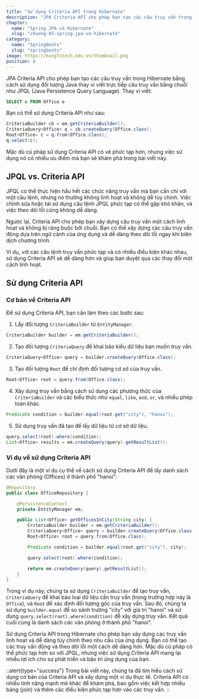 ```yaml
---
title: "Sử dụng Criteria API trong Hibernate"
description: "JPA Criteria API cho phép bạn tạo các câu truy vấn trong Hibernate bằng cách sử dụng đối tượng Java thay vì viết trực tiếp câu truy vấn bằng chuỗi như JPQL (Java Persistence Query Language)"
chapter:
  name: "Spring JPA và Hibernate"
  slug: "chuong-05-spring-jpa-va-hibernate"
category:
  name: "SpringBoots"
  slug: "springboots"
image: https://kungfutech.edu.vn/thumbnail.png
position: 8
---
```


JPA Criteria API cho phép bạn tạo các câu truy vấn trong Hibernate bằng cách sử dụng đối tượng Java thay vì viết trực tiếp câu truy vấn bằng chuỗi như JPQL (Java Persistence Query Language). Thay vì viết:

```sql
SELECT o FROM Office o
```

Bạn có thể sử dụng Criteria API như sau:

```java
CriteriaBuilder cb = em.getCriteriaBuilder();
CriteriaQuery<Office> q = cb.createQuery(Office.class);
Root<Office> c = q.from(Office.class);
q.select(c);
```

Mặc dù cú pháp sử dụng Criteria API có vẻ phức tạp hơn, nhưng việc sử dụng nó có nhiều ưu điểm mà bạn sẽ khám phá trong bài viết này.

## JPQL vs. Criteria API

JPQL có thể thực hiện hầu hết các chức năng truy vấn mà bạn cần chỉ với một câu lệnh, nhưng nó thường không linh hoạt và không dễ tùy chỉnh. Việc chỉnh sửa hoặc tái sử dụng câu lệnh JPQL phức tạp có thể gặp khó khăn, và việc theo dõi lỗi cũng không dễ dàng.

Ngược lại, Criteria API cho phép bạn xây dựng câu truy vấn một cách linh hoạt và không bị ràng buộc bởi chuỗi. Bạn có thể xây dựng các câu truy vấn động dựa trên ngữ cảnh của ứng dụng và dễ dàng theo dõi lỗi ngay khi biên dịch chương trình.

Ví dụ, với các câu lệnh truy vấn phức tạp và có nhiều điều kiện khác nhau, sử dụng Criteria API sẽ dễ dàng hơn và giúp bạn duyệt qua các thay đổi một cách linh hoạt.

## Sử dụng Criteria API

### Cơ bản về Criteria API

Để sử dụng Criteria API, bạn cần làm theo các bước sau:

1. Lấy đối tượng `CriteriaBuilder` từ `EntityManager`.

```java
CriteriaBuilder builder = em.getCriteriaBuilder();
```

2. Tạo đối tượng `CriteriaQuery` để khai báo kiểu dữ liệu bạn muốn truy vấn.

```java
CriteriaQuery<Office> query = builder.createQuery(Office.class);
```

3. Tạo đối tượng `Root` để chỉ định đối tượng cơ sở của truy vấn.

```java
Root<Office> root = query.from(Office.class);
```

4. Xây dựng truy vấn bằng cách sử dụng các phương thức của `CriteriaBuilder` và các biểu thức như `equal`, `like`, `and`, `or`, và nhiều phép toán khác.

```java
Predicate condition = builder.equal(root.get("city"), "hanoi");
```

5. Sử dụng truy vấn đã tạo để lấy dữ liệu từ cơ sở dữ liệu.

```java
query.select(root).where(condition);
List<Office> results = em.createQuery(query).getResultList();
```

### Ví dụ về sử dụng Criteria API

Dưới đây là một ví dụ cụ thể về cách sử dụng Criteria API để lấy danh sách các văn phòng (Offices) ở thành phố "hanoi":

```java
@Repository
public class OfficeRepository {

    @PersistenceContext
    private EntityManager em;

    public List<Office> getOfficesInCity(String city) {
        CriteriaBuilder builder = em.getCriteriaBuilder();
        CriteriaQuery<Office> query = builder.createQuery(Office.class);
        Root<Office> root = query.from(Office.class);

        Predicate condition = builder.equal(root.get("city"), city);

        query.select(root).where(condition);

        return em.createQuery(query).getResultList();
    }
}
```

Trong ví dụ này, chúng ta sử dụng `CriteriaBuilder` để tạo truy vấn, `CriteriaQuery` để khai báo loại dữ liệu cần truy vấn (trong trường hợp này là `Office`), và `Root` để xác định đối tượng gốc của truy vấn. Sau đó, chúng ta sử dụng `builder.equal` để so sánh trường "city" với giá trị "hanoi" và sử dụng `query.select(root).where(condition)` để xây dựng truy vấn. Kết quả cuối cùng là danh sách các văn phòng ở thành phố "hanoi".

Sử dụng Criteria API trong Hibernate cho phép bạn xây dựng các truy vấn linh hoạt và dễ dàng tùy chỉnh theo nhu cầu của ứng dụng. Bạn có thể tạo các truy vấn động và theo dõi lỗi một cách dễ dàng hơn. Mặc dù cú pháp có thể phức tạp hơn so với JPQL, nhưng việc sử dụng Criteria API mang lại nhiều lợi ích cho sự phát triển và bảo trì ứng dụng của bạn.

::alert{type="success"}
Trong bài viết này, chúng ta đã tìm hiểu cách sử dụng cơ bản của Criteria API và xây dựng một ví dụ thực tế. Criteria API có nhiều tính năng mạnh mẽ khác để khám phá, bao gồm việc kết hợp nhiều bảng (join) và thêm các điều kiện phức tạp hơn vào các truy vấn.
::

